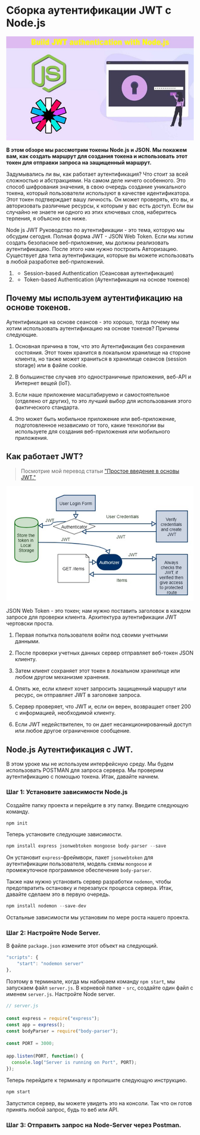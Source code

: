 # Сборка аутентификации JWT с Node.js

![logo Node authentification](img/logo.jpg)

**В этом обзоре мы рассмотрим токены Node.js и JSON. Мы покажем вам, как создать маршрут для создания токена и использовать этот токен для отправки запроса на защищенный маршрут.**

Задумывались ли вы, как работает аутентификация? Что стоит за всей сложностью и абстракциями. На самом деле ничего особенного. Это способ шифрования значения, в свою очередь создание уникального токена, который пользователи используют в качестве идентификатора. Этот токен подтверждает вашу личность. Он может проверять, кто вы, и авторизовать различные ресурсы, к которым у вас есть доступ. Если вы случайно не знаете ни одного из этих ключевых слов, наберитесь терпения, я объясню все ниже.

Node js JWT Руководство по аутентификации - это тема, которую мы обсудим сегодня. Полная форма JWT - JSON Web Token. Если мы хотим создать безопасное веб-приложение, мы должны реализовать аутентификацию. После этого нам нужно построить Авторизацию. Существует два типа аутентификации, которые вы можете использовать в любой разработке веб-приложений.

1. - Session-based Authentication (Сеансовая аутентификация)

2. - Token-based Authentication (Аутентификация на основе токенов)

## Почему мы используем аутентификацию на основе токенов.

Аутентификация на основе сеансов - это хорошо, тогда почему мы хотим использовать аутентификацию на основе токенов? Причины следующие.

1. Основная причина в том, что это Аутентификация без сохранения состояния. Этот токен хранится в локальном хранилище на стороне клиента, но также может храниться в хранилище сеансов (session storage) или в файле cookie.

2. В большинстве случаев это одностраничные приложения, веб-API и Интернет вещей (IoT).

3. Если наше приложение масштабируемо и самостоятельное (отделено от других), то это лучший выбор для использования этого фактического стандарта.

4. Это может быть мобильное приложение или веб-приложение, подготовленное независимо от того, какие технологии вы используете для создания веб-приложения или мобильного приложения.

## Как работает JWT?

> Посмотрие мой перевод статьи ["Простое введение в основы JWT."](https://github.com/YaroslavW/trening-js/blob/master/Texts/JWT-Basics/simple_intro_to_jwt_basics.md)

![JWT Base](img/image-jwt-node-1.jpg)

JSON Web Token - это токен; нам нужно поставить заголовок в каждом запросе для проверки клиента. Архитектура аутентификации JWT чертовски проста.

1. Первая попытка пользователя войти под своими учетными данными.

2. После проверки учетных данных сервер отправляет веб-токен JSON клиенту.

3. Затем клиент сохраняет этот токен в локальном хранилище или любом другом механизме хранения.

4. Опять же, если клиент хочет запросить защищенный маршрут или ресурс, он отправляет JWT в заголовке запроса.

5. Сервер проверяет, что JWT и, если он верен, возвращает ответ 200 с информацией, необходимой клиенту.

6. Если JWT недействителен, то он дает несанкционированный доступ или любое другое ограниченное сообщение.

## Node.js Аутентификация c JWT.

В этом уроке мы не используем интерфейсную среду. Мы будем использовать POSTMAN для запроса сервера. Мы проверим аутентификацию с помощью токена. Итак, давайте начнем.

### Шаг 1: Установите зависимости Node.js

Создайте папку проекта и перейдите в эту папку. Введите следующую команду.

```javascript
npm init
```

Теперь установите следующие зависимости.

```javascript
npm install express jsonwebtoken mongoose body-parser --save
```

Он установит `express`-фреймворк, пакет `jsonwebtoken` для аутентификации пользователя, модель схемы `mongoose` и промежуточное программное обеспечение `body-parser`.

Также нам нужно установить сервер разработки `nodemon`, чтобы предотвратить остановку и перезапуск процесса сервера. Итак, давайте сделаем это в первую очередь.

```javascript
npm install nodemon --save-dev
```

Остальные зависимости мы установим по мере роста нашего проекта.

### Шаг 2: Настройте Node Server.

В файле `package.json` измените этот объект на следующий.

```javascript
"scripts": {
    "start": "nodemon server"
},
```

Поэтому в терминале, когда мы набираем команду `npm start`, мы запускаем файл `server.js`. В корневой папке - `src`, создайте один файл с именем `server.js`. Настройте Node server.

```javascript
// server.js

const express = require("express");
const app = express();
const bodyParser = require("body-parser");

const PORT = 3000;

app.listen(PORT, function() {
  console.log("Server is running on Port", PORT);
});
```

Теперь перейдите к терминалу и пропишите следующую инструкцию.

```javascript
npm start
```

Запустится сервер, вы можете увидеть это на консоли. Так что он готов принять любой запрос, будь то веб или API.

### Шаг 3: Отправить запрос на Node-Server через Postman.
